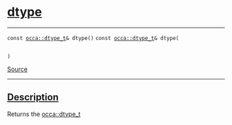 
<h1 id="dtype">
 <a href="#/api/memory/dtype" class="anchor">
   <span>dtype</span>
  </a>
</h1>

<div class="signature">

<hr>

  <div class="definition-container">
    <div class="definition">
      <code class="desktop-only"><span class="token keyword">const</span> <a href="#/api/dtype_t/">occa::dtype&#95;t</a>&amp; dtype()</code>
      <code class="mobile-only"><span class="token keyword">const</span> <a href="#/api/dtype_t/">occa::dtype&#95;t</a>&amp; dtype(
    
)</code>
      <div class="flex-spacing"></div>
      <a href="https://github.com/libocca/occa/blob/7d02eac1/include/occa/core/memory.hpp#L193" target="_blank">Source</a>
    </div>
    
  </div>

  <hr>
</div>


<h2 id="description">
 <a href="#/api/memory/dtype?id=description" class="anchor">
   <span>Description</span>
  </a>
</h2>

Returns the [occa::dtype_t](/api/dtype_t/)
